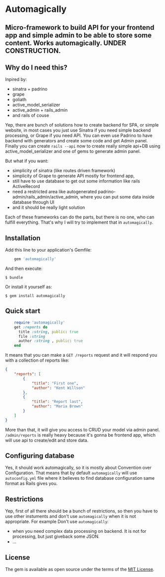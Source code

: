 # Automagically 
Micro-framework to build API for your frontend app and simple admin to be able to store some content. Works automagically.
UNDER CONSTRUCTION.
---
## Why do I need this? 
Inpired by:
* sinatra + padrino
* grape
* goliath
* active_model_serializer
* active_admin + rails_admin
* and rails of couse

Yep, there are bunch of solutions how to create backend for SPA, or simple website, in most cases you just use Sinatra if you need simple backend processing, or Grape if you need API. You can even use Padrino to have backend with generators and create some code and get Admin panel. Finally you can create `rails --api` now to create really simple api+DB using active_model_serializer and one of gems to generate admin panel. 

But what if you want:
* simplicity of sinatra (like routes driven framework)
* simplicity of Grape to generate API mostly for frontend app, 
* still have to use database to get out some information like rails ActiveRecord
* need a restricted area like autogenerated padrino-admin/rails_admin/active_admin, where you can put some data inside database through UI 
* and it should be really light solution

Each of these frameworks can do the parts, but there is no one, who can fulfill everything. That's why I will try to implement that in `automagically`. 

## Installation

Add this line to your application's Gemfile:

```ruby
    gem 'automagically'
```

And then execute:

    $ bundle

Or install it yourself as:

    $ gem install automagically



## Quick start

```ruby
    require 'automagically'
    get :reports do
      title :string, public: true
      file :string
      author :string , public: true
    end
```

It means that you can make a `GET /reports` request and it will respond you with a collection of reports like: 

```json
{
    "reports": [
        {
            "title": "First one",
            "author": "Kent Willson"
        },
        {
            "title": "Report last",
            "author": "Maria Brown"
        }
    ]
}
```

More than that, it will give you access to CRUD your model via admin panel.
`/admin/reports` is really heavy because it's gonna be frontend app, which will use api to create/edit and store data.


## Configuring database

Yes, it should work automagically, so it is mostly about Convention over Configuration. That means that by default `automagically` will use `autoconfig.yml` file where it believes to find database configuration same format as Rails gives you.


## Restrictions

Yep, first of all there should be a bunch of restrictions, so then you have to use other instuments and don't use `automagically` when it is not appropriate. For example
Don't use `automagically`:
* when you need complex data processing on backend. It is not for processing, but just giveback some JSON.
* ...


## License

The gem is available as open source under the terms of the [MIT License](http://opensource.org/licenses/MIT).

